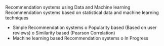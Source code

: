 Recommendation systems using Data and Machine learning
Recommendation systems based on statistical data and machine learning techniques

* Simple Recommendation systems
o Popularity based (Based on user reviews)
o Similarity based (Pearson Correlation)
* Machine learning based Recommendation systems
o In Progress
